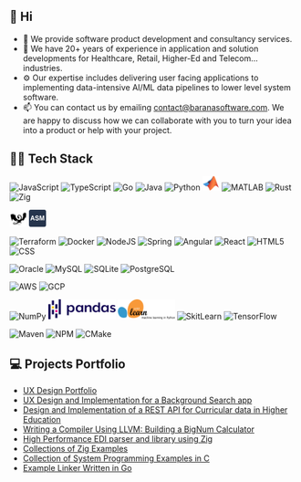 ## 👋 Hi

- 🔭 We provide software product development and consultancy services.
- 🌱 We have 20+ years of experience in application and solution developments for Healthcare, Retail, Higher-Ed and
  Telecom... industries.
- ⚙️ Our expertise includes delivering user facing applications to implementing data-intensive AI/ML data pipelines to lower level system software.
- 📫 You can contact us by emailing contact@baranasoftware.com. We are happy to discuss how we can collaborate with you to
  turn your idea into a product or help with your project.

## 🔨🔧 Tech Stack

<p>
    <img src="https://www.vectorlogo.zone/logos/javascript/javascript-ar21.svg" alt="JavaScript" height="40"/>
    <img src="https://www.vectorlogo.zone/logos/typescriptlang/typescriptlang-icon.svg" alt="TypeScript" height="30"/>
    <img src="https://www.vectorlogo.zone/logos/golang/golang-icon.svg" alt="Go" height="45"/>
    <img src="https://www.vectorlogo.zone/logos/java/java-icon.svg" alt="Java" height="35"/>
    <img src="https://www.vectorlogo.zone/logos/python/python-icon.svg" alt="Python" width="30"/>
    <img src="images/matlab.svg" alt="MATLAB" width="30"/>
    <img src="https://www.vectorlogo.zone/logos/open-std_c/open-std_c-icon~alt.svg" alt="MATLAB" width="30"/>
    <img src="https://www.vectorlogo.zone/logos/rust-lang/rust-lang-icon.svg" alt="Rust" height="30"/>
    <img src="https://www.vectorlogo.zone/logos/ziglang/ziglang-icon.svg" alt="Zig" height="40"/>
</p>

<p>
    <img src="images/LLVM.svg" alt="LLVM" height="30"/>
    <img src="images/assembly.svg" alt="Assembly" height="30"/>
</p>

<p>
  <img src="https://www.vectorlogo.zone/logos/terraformio/terraformio-icon.svg" alt="Terraform" height="30"/>
  <img src="https://www.vectorlogo.zone/logos/docker/docker-icon.svg" alt="Docker" height="40"/>
  <img src="https://www.vectorlogo.zone/logos/nodejs/nodejs-ar21.svg" alt="NodeJS" height="40"/>
  <img src="https://www.vectorlogo.zone/logos/springio/springio-icon.svg" alt="Spring" height="30"/>
  <img src="https://www.vectorlogo.zone/logos/angular/angular-icon.svg" alt="Angular" height=30"/>
  <img src="https://www.vectorlogo.zone/logos/reactjs/reactjs-icon.svg" alt="React" height="30"/>
  <img src="https://www.vectorlogo.zone/logos/w3_html5/w3_html5-icon.svg" alt="HTML5" height="30"/>
  <img src="https://www.vectorlogo.zone/logos/w3_css/w3_css-icon.svg" alt="CSS" height="30"/>
</p>

<p>
  <img src="https://www.vectorlogo.zone/logos/oracle/oracle-ar21.svg" alt="Oracle" height="40"/>
  <img src="https://www.vectorlogo.zone/logos/mysql/mysql-icon.svg" alt="MySQL" height="40"/>
  <img src="https://www.vectorlogo.zone/logos/sqlite/sqlite-ar21.svg" alt="SQLite" height="40"/>
  <img src="https://www.vectorlogo.zone/logos/postgresql/postgresql-vertical.svg" alt="PostgreSQL" height="40"/>
</p>

<p>
  <img src="https://www.vectorlogo.zone/logos/amazon_aws/amazon_aws-ar21.svg" alt="AWS" height="40"/>
  <img src="https://www.vectorlogo.zone/logos/google_cloud/google_cloud-icon.svg" alt="GCP" height="40"/>
</p>

<p>
  <img src="https://www.vectorlogo.zone/logos/numpy/numpy-ar21.svg" alt="NumPy" height="40"/>
  <img src="images/pandas.svg" alt="Pandas" height="35"/>
  <img src="images/scikit-learn.svg" alt="SkitLearn" height="35" width="100"/>
  <img src="https://www.vectorlogo.zone/logos/kaggle/kaggle-ar21.svg" alt="SkitLearn" height="35"/>
  <img src="https://www.vectorlogo.zone/logos/tensorflow/tensorflow-ar21.svg" alt="TensorFlow" height="35"/>
</p>

<p>
  <img src="https://www.vectorlogo.zone/logos/apache_maven/apache_maven-ar21.svg" alt="Maven" height="35"/>
  <img src="https://www.vectorlogo.zone/logos/npmjs/npmjs-ar21.svg" alt="NPM" height="35"/>
  <img src="https://www.vectorlogo.zone/logos/cmake/cmake-icon.svg" alt="CMake" height="35"/>
</p>

## 💻 Projects Portfolio
* [UX Design Portfolio](https://github.com/baranasoftware/ux-design)
* [UX Design and Implementation for a Background Search app](https://github.com/baranasoftware/background-app)
* [Design and Implementation of a REST API for Curricular data in Higher Education](https://github.com/baranasoftware/curricular-api)
* [Writing a Compiler Using LLVM: Building a BigNum Calculator](https://github.com/baranasoftware/bignum)
* [High Performance EDI parser and library using Zig](https://github.com/baranasoftware/edi)
* [Collections of Zig Examples](https://github.com/baranasoftware/zig-examples)
* [Collection of System Programming Examples in C](https://github.com/baranasoftware/system)
* [Example Linker Written in Go](https://github.com/baranasoftware/linker)
